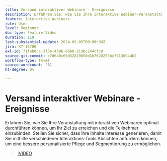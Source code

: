 ```yaml
---
title: Versand interaktiver Webinare - Ereignisse
description: Erfahren Sie, wie Sie Ihre interaktive Webinar-Veranstaltung optimal durchführen können.
feature: Interactive Webinars
role: User
level: Beginner
doc-type: Feature Video
duration: 119
last-substantial-update: 2024-06-05T00:00:00Z
jira: KT-15700
exl-id: 71feb0cc-3f3e-4396-8bb0-21dbc244cfc8
source-git-commit: e7d640c69d32829850d1b7628273bc79130944b2
workflow-type: tm+mt
source-wordcount: '61'
ht-degree: 0%

---
```


# Versand interaktiver Webinare - Ereignisse

Erfahren Sie, wie Sie Ihre Veranstaltung mit interaktiven Webinaren optimal durchführen können, um Ihr Ziel zu erreichen und die Teilnehmer einzubinden. Stellen Sie sicher, dass Ihre Inhalte Interesse generieren, damit Sie mithilfe verschiedener Interaktions-Tools Absichten anfordern können, um eine bessere personalisierte Pflege und Segmentierung zu ermöglichen.

>[!VIDEO](https://video.tv.adobe.com/v/3440046/?learn=on&captions=ger)
